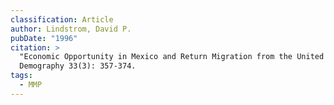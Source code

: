 ```yaml
---
classification: Article
author: Lindstrom, David P.
pubDate: "1996"
citation: >
  "Economic Opportunity in Mexico and Return Migration from the United States."
  Demography 33(3): 357-374.
tags:
  - MMP
---
```

